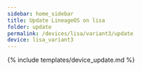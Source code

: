```yaml
---
sidebar: home_sidebar
title: Update LineageOS on lisa
folder: update
permalink: /devices/lisa/variant3/update
device: lisa_variant3
---
```

{% include templates/device_update.md %}
